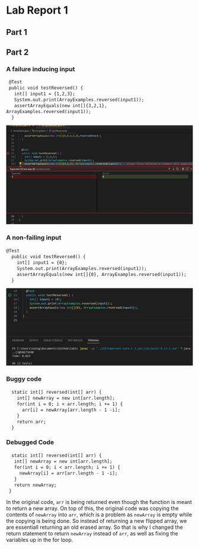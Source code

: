 # Lab Report 1

## Part 1

## Part 2

### A failure inducing input
```
 @Test
 public void testReversed() {
   int[] input1 = {1,2,3};
   System.out.print(ArrayExamples.reversed(input1));
   assertArrayEquals(new int[]{3,2,1}, ArrayExamples.reversed(input1));
  }
```
![Image](labReport2pic2.png)

### A non-failing input
```
@Test
  public void testReversed() {
    int[] input1 = {0};
    System.out.print(ArrayExamples.reversed(input1));
    assertArrayEquals(new int[]{0}, ArrayExamples.reversed(input1));
  }
```
![Image](labReport2pic1.png)


### Buggy code
```
  static int[] reversed(int[] arr) {
    int[] newArray = new int[arr.length];
    for(int i = 0; i < arr.length; i += 1) {
      arr[i] = newArray[arr.length - 1 -i];
    }
    return arr;
  }
  ```
  
 ### Debugged Code
 ```
   static int[] reversed(int[] arr) {
    int[] newArray = new int[arr.length];
    for(int i = 0; i < arr.length; i += 1) {
      newArray[i] = arr[arr.length - 1 -i];
    }
    return newArray;
  }
  ```
  In the original code, ```arr``` is being returned even though the function is meant to return a new array. On top of this, the original code was copying the contents of ```newArray``` into ```arr```, which is a problem as ```newArray``` is empty while the copying is being done. So instead of returning a new flipped array, we are essentiall returning an old erased array. So that is why I changed the return statement to return ```newArray``` instead of ```arr```, as well as fixing the variables up in the for loop.
